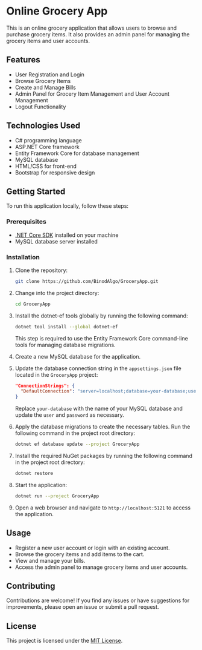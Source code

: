 
# Online Grocery App

This is an online grocery application that allows users to browse and purchase grocery items. It also provides an admin panel for managing the grocery items and user accounts.

## Features

- User Registration and Login
- Browse Grocery Items
- Create and Manage Bills
- Admin Panel for Grocery Item Management and User Account Management
- Logout Functionality

## Technologies Used

- C# programming language
- ASP.NET Core framework
- Entity Framework Core for database management
- MySQL database
- HTML/CSS for front-end
- Bootstrap for responsive design

## Getting Started

To run this application locally, follow these steps:

### Prerequisites

- [.NET Core SDK](https://dotnet.microsoft.com/download) installed on your machine
- MySQL database server installed

### Installation

1. Clone the repository:

   ```bash
   git clone https://github.com/BinodAlgo/GroceryApp.git
   ```

2. Change into the project directory:

   ```bash
   cd GroceryApp
   ```

3. Install the dotnet-ef tools globally by running the following command:

   ```bash
   dotnet tool install --global dotnet-ef
   ```

   This step is required to use the Entity Framework Core command-line tools for managing database migrations.

4. Create a new MySQL database for the application.

5. Update the database connection string in the `appsettings.json` file located in the `GroceryApp` project:

   ```json
   "ConnectionStrings": {
     "DefaultConnection": "server=localhost;database=your-database;user=root;password=your-password"
   }
   ```

   Replace `your-database` with the name of your MySQL database and update the `user` and `password` as necessary.

6. Apply the database migrations to create the necessary tables. Run the following command in the project root directory:

   ```bash
   dotnet ef database update --project GroceryApp
   ```

7. Install the required NuGet packages by running the following command in the project root directory:

   ```bash
   dotnet restore
   ```

8. Start the application:

   ```bash
   dotnet run --project GroceryApp
   ```

9. Open a web browser and navigate to `http://localhost:5121` to access the application.

## Usage

- Register a new user account or login with an existing account.
- Browse the grocery items and add items to the cart.
- View and manage your bills.
- Access the admin panel to manage grocery items and user accounts.

## Contributing

Contributions are welcome! If you find any issues or have suggestions for improvements, please open an issue or submit a pull request.

## License

This project is licensed under the [MIT License](LICENSE).